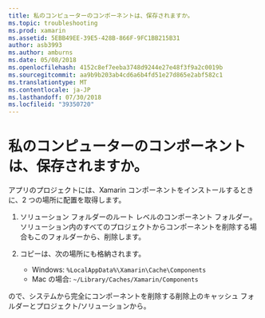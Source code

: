 ```yaml
---
title: 私のコンピューターのコンポーネントは、保存されますか。
ms.topic: troubleshooting
ms.prod: xamarin
ms.assetid: 5EBB49EE-39E5-428B-866F-9FC1BB215B31
author: asb3993
ms.author: amburns
ms.date: 05/08/2018
ms.openlocfilehash: 4152c8ef7eeba3748d9244e27e48f3f9a2c0019b
ms.sourcegitcommit: aa9b9b203ab4cd6a6b4fd51e27d865e2abf582c1
ms.translationtype: MT
ms.contentlocale: ja-JP
ms.lasthandoff: 07/30/2018
ms.locfileid: "39350720"
---
```

# <a name="where-are-the-components-stored-on-my-machine"></a>私のコンピューターのコンポーネントは、保存されますか。

アプリのプロジェクトには、Xamarin コンポーネントをインストールするときに、2 つの場所に配置を取得します。

1. ソリューション フォルダーのルート レベルのコンポーネント フォルダー。 ソリューション内のすべてのプロジェクトからコンポーネントを削除する場合もこのフォルダーから、削除します。

2. コピーは、次の場所にも格納されます。
    - Windows: `%LocalAppData%\Xamarin\Cache\Components`
    - Mac の場合: `~/Library/Caches/Xamarin/Components`

ので、システムから完全にコンポーネントを削除する削除上のキャッシュ フォルダーとプロジェクト/ソリューションから。
